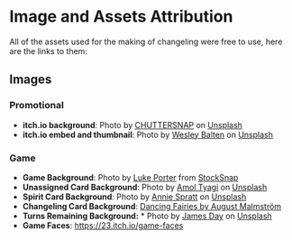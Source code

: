 # Image and Assets Attribution

All of the assets used for the making of changeling were free to use, here are the links to them:

## Images

### Promotional

* **itch.io background**: Photo by <a href="https://unsplash.com/@chuttersnap?utm_source=unsplash&utm_medium=referral&utm_content=creditCopyText">CHUTTERSNAP</a> on <a href="/s/photos/fire?utm_source=unsplash&utm_medium=referral&utm_content=creditCopyText">Unsplash</a>
* **itch.io embed and thumbnail**: Photo by <a href="https://unsplash.com/@arcsigne?utm_source=unsplash&utm_medium=referral&utm_content=creditCopyText">Wesley Balten</a> on <a href="/s/photos/fire-people?utm_source=unsplash&utm_medium=referral&utm_content=creditCopyText">Unsplash</a>

### Game

* **Game Background**: Photo by <a href="https://stocksnap.io/author/28077">Luke Porter</a> from <a href="https://stocksnap.io">StockSnap</a>
* **Unassigned Card Background**: <span>Photo by <a href="https://unsplash.com/@amoltyagi2?utm_source=unsplash&amp;utm_medium=referral&amp;utm_content=creditCopyText">Amol Tyagi</a> on <a href="https://unsplash.com/s/photos/person-fog?utm_source=unsplash&amp;utm_medium=referral&amp;utm_content=creditCopyText">Unsplash</a></span>
* **Spirit Card Background**: Photo by <a href="https://unsplash.com/@anniespratt?utm_source=unsplash&utm_medium=referral&utm_content=creditCopyText">Annie Spratt</a> on <a href="/s/photos/extinguished-candle?utm_source=unsplash&utm_medium=referral&utm_content=creditCopyText">Unsplash</a>
* **Changeling Card Background**: [Dancing Fairies by August Malmström](https://artsandculture.google.com/asset/dancing-fairies-august-malmstr%C3%B6m/vwEzlg8fF50zZg)
* **Turns Remaining Background:** * <span>Photo by <a href="https://unsplash.com/@jamesday?utm_source=unsplash&amp;utm_medium=referral&amp;utm_content=creditCopyText">James Day</a> on <a href="https://unsplash.com/s/photos/sun?utm_source=unsplash&amp;utm_medium=referral&amp;utm_content=creditCopyText">Unsplash</a></span>
* **Game Faces**: https://23.itch.io/game-faces

